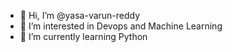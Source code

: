 - 👋 Hi, I’m @yasa-varun-reddy
- 👀 I’m interested in Devops and Machine Learning
- 🌱 I’m currently learning Python


